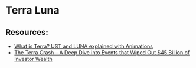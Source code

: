 # Terra Luna

## Resources:

* [What is Terra? UST and LUNA explained with Animations](https://www.youtube.com/watch?v=U9lrH0loAns&t=86s)
* [The Terra Crash – A Deep Dive into Events that Wiped Out $45 Billion of Investor Wealth](https://finnick.club/2022/06/09/the-terra-crash-a-deep-dive-into-events-that-wiped-out-45-billion-of-investor-wealth/)